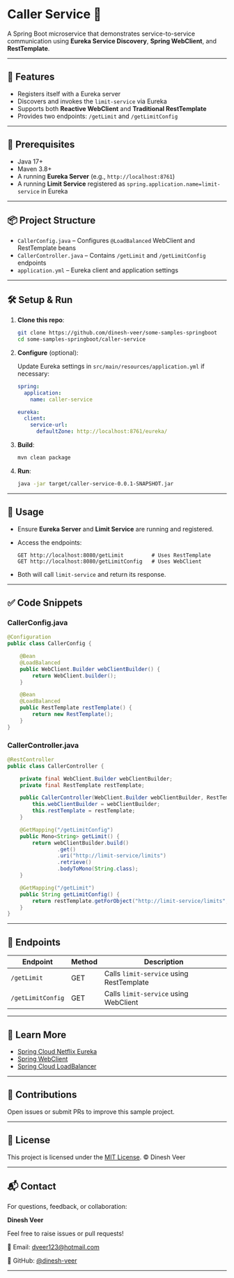 
# Caller Service 🚀

A Spring Boot microservice that demonstrates service-to-service communication using **Eureka Service Discovery**, **Spring WebClient**, and **RestTemplate**.

---

## 🔧 Features

- Registers itself with a Eureka server
- Discovers and invokes the `limit-service` via Eureka
- Supports both **Reactive WebClient** and **Traditional RestTemplate**
- Provides two endpoints: `/getLimit` and `/getLimitConfig`

---

## 🧱 Prerequisites

- Java 17+
- Maven 3.8+
- A running **Eureka Server** (e.g., `http://localhost:8761`)
- A running **Limit Service** registered as `spring.application.name=limit-service` in Eureka

---

## 📦 Project Structure

- `CallerConfig.java` – Configures `@LoadBalanced` WebClient and RestTemplate beans
- `CallerController.java` – Contains `/getLimit` and `/getLimitConfig` endpoints
- `application.yml` – Eureka client and application settings

---

## 🛠️ Setup & Run

1. **Clone this repo**:
    ```bash
    git clone https://github.com/dinesh-veer/some-samples-springboot
    cd some-samples-springboot/caller-service
    ```

2. **Configure** (optional):

    Update Eureka settings in `src/main/resources/application.yml` if necessary:

    ```yaml
    spring:
      application:
        name: caller-service

    eureka:
      client:
        service-url:
          defaultZone: http://localhost:8761/eureka/
    ```

3. **Build**:
    ```bash
    mvn clean package
    ```

4. **Run**:
    ```bash
    java -jar target/caller-service-0.0.1-SNAPSHOT.jar
    ```

---

## 🧪 Usage

- Ensure **Eureka Server** and **Limit Service** are running and registered.
- Access the endpoints:

    ```
    GET http://localhost:8080/getLimit         # Uses RestTemplate
    GET http://localhost:8080/getLimitConfig   # Uses WebClient
    ```

- Both will call `limit-service` and return its response.

---

## ✅ Code Snippets

### CallerConfig.java

```java
@Configuration
public class CallerConfig {

    @Bean
    @LoadBalanced
    public WebClient.Builder webClientBuilder() {
        return WebClient.builder();
    }

    @Bean
    @LoadBalanced
    public RestTemplate restTemplate() {
        return new RestTemplate();
    }
}
````

### CallerController.java

```java
@RestController
public class CallerController {

    private final WebClient.Builder webClientBuilder;
    private final RestTemplate restTemplate;

    public CallerController(WebClient.Builder webClientBuilder, RestTemplate restTemplate) {
        this.webClientBuilder = webClientBuilder;
        this.restTemplate = restTemplate;
    }

    @GetMapping("/getLimitConfig")
    public Mono<String> getLimit() {
        return webClientBuilder.build()
                .get()
                .uri("http://limit-service/limits")
                .retrieve()
                .bodyToMono(String.class);
    }

    @GetMapping("/getLimit")
    public String getLimitConfig() {
        return restTemplate.getForObject("http://limit-service/limits", String.class);
    }
}
```

---

## 🧭 Endpoints

| Endpoint          | Method | Description                               |
| ----------------- | ------ |-------------------------------------------|
| `/getLimit`       | GET    | Calls `limit-service` using RestTemplate  |
| `/getLimitConfig` | GET    | Calls `limit-service` using  WebClient    |

---

## 📘 Learn More

* [Spring Cloud Netflix Eureka](https://spring.io/projects/spring-cloud-netflix)
* [Spring WebClient](https://docs.spring.io/spring-framework/docs/current/reference/html/web-reactive.html#webflux-client)
* [Spring Cloud LoadBalancer](https://docs.spring.io/spring-cloud-commons/docs/current/reference/html/#spring-cloud-loadbalancer)

---

## 🤝 Contributions

Open issues or submit PRs to improve this sample project.

---

## 📄 License

This project is licensed under the [MIT License](../LICENSE).
© Dinesh Veer

---

## 📬 Contact

For questions, feedback, or collaboration:

**Dinesh Veer**

Feel free to raise issues or pull requests!

📧 Email: [dveer123@hotmail.com](mailto:dveer123@hotmail.com)

🔗 GitHub: [@dinesh-veer](https://github.com/dinesh-veer)

---